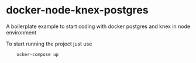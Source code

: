 # docker-node-knex-postgres
A boilerplate example to start coding with docker postgres and knex in node environment

To start running the project just use
```bash
    ocker-compose up

